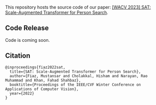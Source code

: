 This repository hosts the source code of our paper: [[WACV 2023] SAT: Scale-Augmented Transformer for Person Search](https://). 

## Code Release

Code is coming soon.



## Citation

```
@inproceedings{fiaz2022sat,
  title={SAT: Scale-Augmented Transformer for Person Search},
  author={Fiaz, Mustansar and Cholakkal, Hisham and Narayan, Rao Muhammad and Khan, Fahad Shahbaz},
  booktitle={Proceedings of the IEEE/CVF Winter Conference on Applications of Computer Vision},
  year={2022}
}
